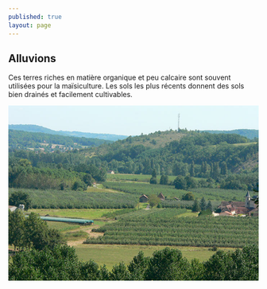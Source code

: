 ```yaml
---
published: true
layout: page
---
```


## Alluvions

Ces terres riches en matière organique et peu calcaire sont souvent utilisées pour la maïsiculture. Les sols les plus récents donnent des sols bien drainés et facilement cultivables.

![20_GEOGRAPHIE_POP_UP_08.jpg](/data/images/20/geographie/20_GEOGRAPHIE_POP_UP_08.jpg)
